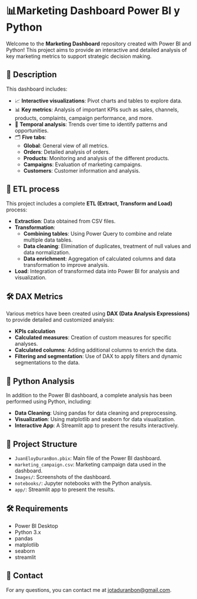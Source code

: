 # 📊Marketing Dashboard Power BI y Python

Welcome to the **Marketing Dashboard** repository created with Power BI and Python! 
This project aims to provide an interactive and detailed analysis of key marketing metrics to support strategic decision making.

## 🚀 Description

This dashboard includes:
- 📈 **Interactive visualizations**: Pivot charts and tables to explore data.
- 📊 **Key metrics**: Analysis of important KPIs such as sales, channels, products, complaints, campaign performance, and more.
- 📅 **Temporal analysis**: Trends over time to identify patterns and opportunities.
- 🗂️ **Five tabs**: 
  - **Global**: General view of all metrics.
  - **Orders**: Detailed analysis of orders.
  - **Products**: Monitoring and analysis of the different products.
  - **Campaigns**: Evaluation of marketing campaigns.
  - **Customers**: Customer information and analysis.

## 🔄 ETL process

This project includes a complete **ETL (Extract, Transform and Load)** process:
- **Extraction**: Data obtained from CSV files.
- **Transformation**: 
  - **Combining tables**: Using Power Query to combine and relate multiple data tables.
  - **Data cleaning**: Elimination of duplicates, treatment of null values ​​and data normalization.
  - **Data enrichment**: Aggregation of calculated columns and data transformation to improve analysis.
- **Load**: Integration of transformed data into Power BI for analysis and visualization.

## 🛠️ DAX Metrics

Various metrics have been created using **DAX (Data Analysis Expressions)** to provide detailed and customized analysis:
- **KPIs calculation**
- **Calculated measures**: Creation of custom measures for specific analyses.
- **Calculated columns**: Adding additional columns to enrich the data.
- **Filtering and segmentation**: Use of DAX to apply filters and dynamic segmentations to the data.

## 🐍 Python Analysis

In addition to the Power BI dashboard, a complete analysis has been performed using Python, including:
- **Data Cleaning**: Using pandas for data cleaning and preprocessing.
- **Visualization**: Using matplotlib and seaborn for data visualization.
- **Interactive App**: A Streamlit app to present the results interactively.

## 📂 Project Structure

- `JuanEloyDuranBon.pbix`: Main file of the Power BI dashboard.
- `marketing_campaign.csv`: Marketing campaign data used in the dashboard.
- `Images/`: Screenshots of the dashboard.
- `notebooks/`: Jupyter notebooks with the Python analysis.
- `app/`: Streamlit app to present the results.

## 🛠️ Requirements

- Power BI Desktop
- Python 3.x
- pandas
- matplotlib
- seaborn
- streamlit

## 📧 Contact

For any questions, you can contact me at jotaduranbon@gmail.com.
